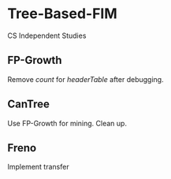 # Tree-Based-FIM
CS Independent Studies

## FP-Growth
Remove _count_ for _headerTable_ after debugging.

## CanTree
Use FP-Growth for mining.
Clean up.

## Freno
Implement transfer
